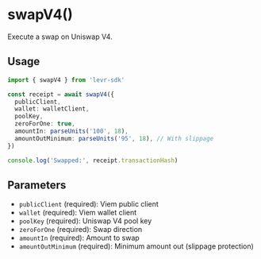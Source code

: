 # swapV4()

Execute a swap on Uniswap V4.

## Usage

```typescript
import { swapV4 } from 'levr-sdk'

const receipt = await swapV4({
  publicClient,
  wallet: walletClient,
  poolKey,
  zeroForOne: true,
  amountIn: parseUnits('100', 18),
  amountOutMinimum: parseUnits('95', 18), // With slippage
})

console.log('Swapped:', receipt.transactionHash)
```

## Parameters

- `publicClient` (required): Viem public client
- `wallet` (required): Viem wallet client
- `poolKey` (required): Uniswap V4 pool key
- `zeroForOne` (required): Swap direction
- `amountIn` (required): Amount to swap
- `amountOutMinimum` (required): Minimum amount out (slippage protection)
